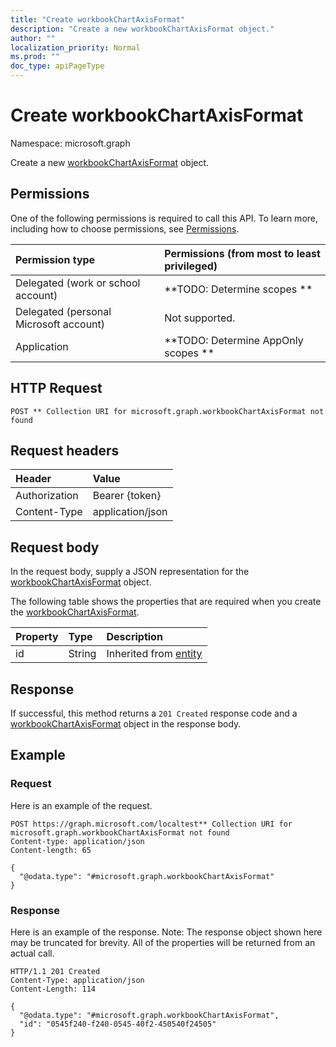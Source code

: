 ```yaml
---
title: "Create workbookChartAxisFormat"
description: "Create a new workbookChartAxisFormat object."
author: ""
localization_priority: Normal
ms.prod: ""
doc_type: apiPageType
---
```


# Create workbookChartAxisFormat

Namespace: microsoft.graph

Create a new [workbookChartAxisFormat](../resources/workbookchartaxisformat.md) object.

## Permissions
One of the following permissions is required to call this API. To learn more, including how to choose permissions, see [Permissions](/concepts/permissions-reference.md).

|Permission type|Permissions (from most to least privileged)|
|:---|:---|
|Delegated (work or school account)|**TODO: Determine scopes **|
|Delegated (personal Microsoft account)|Not supported.|
|Application|**TODO: Determine AppOnly scopes **|

## HTTP Request
<!-- {
  "blockType": "ignored"
}
-->
``` http
POST ** Collection URI for microsoft.graph.workbookChartAxisFormat not found
```

## Request headers
|Header|Value|
|:---|:---|
|Authorization|Bearer {token}|
|Content-Type|application/json|

## Request body
In the request body, supply a JSON representation for the [workbookChartAxisFormat](../resources/workbookchartaxisformat.md) object.

The following table shows the properties that are required when you create the [workbookChartAxisFormat](../resources/workbookchartaxisformat.md).

|Property|Type|Description|
|:---|:---|:---|
|id|String| Inherited from [entity](../resources/entity.md)|



## Response
If successful, this method returns a `201 Created` response code and a [workbookChartAxisFormat](../resources/workbookchartaxisformat.md) object in the response body.

## Example

### Request
Here is an example of the request.
<!-- {
  "blockType": "request",
  "name": "create_workbookchartaxisformat_from_"
}
-->
``` http
POST https://graph.microsoft.com/localtest** Collection URI for microsoft.graph.workbookChartAxisFormat not found
Content-type: application/json
Content-length: 65

{
  "@odata.type": "#microsoft.graph.workbookChartAxisFormat"
}
```

### Response
Here is an example of the response. Note: The response object shown here may be truncated for brevity. All of the properties will be returned from an actual call.
<!-- {
  "blockType": "response",
  "truncated": true,
  "@odata.type": "microsoft.graph.workbookchartaxisformat"
}
-->
``` http
HTTP/1.1 201 Created
Content-Type: application/json
Content-Length: 114

{
  "@odata.type": "#microsoft.graph.workbookChartAxisFormat",
  "id": "0545f240-f240-0545-40f2-450540f24505"
}
```

